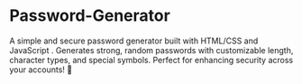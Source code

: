 # Password-Generator
A simple and secure password generator built with HTML/CSS and JavaScript . Generates strong, random passwords with customizable length, character types, and special symbols. Perfect for enhancing security across your accounts! 🚀
